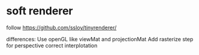 # soft renderer

follow  https://github.com/ssloy/tinyrenderer/

differences:
Use openGL like viewMat and projectionMat
Add rasterize step for perspective correct interplotation